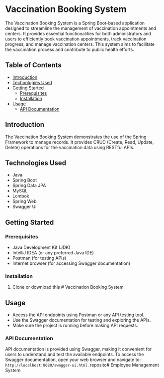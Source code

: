 # Vaccination Booking System

The Vaccination Booking System is a Spring Boot-based application designed to streamline the management of vaccination appointments and centers. It provides essential functionalities for both administrators and users to efficiently book vaccination appointments, track vaccination progress, and manage vaccination centers. This system aims to facilitate the vaccination process and contribute to public health efforts.

## Table of Contents

- [Introduction](#introduction)
- [Technologies Used](#technologies-used)
- [Getting Started](#getting-started)
  - [Prerequisites](#prerequisites)
  - [Installation](#installation)
- [Usage](#usage)
  - [API Documentation](#api-documentation)

## Introduction

The Vaccination Booking System demonstrates the use of the Spring Framework to manage records. It provides CRUD (Create, Read, Update, Delete) operations for the vaccination data using RESTful APIs.

## Technologies Used

- Java
- Spring Boot
- Spring Data JPA
- MySQL
- Lombok
- Spring Web
- Swagger UI

## Getting Started

### Prerequisites

- Java Development Kit (JDK)
- IntelliJ IDEA (or any preferred Java IDE)
- Postman (for testing APIs)
- Internet browser (for accessing Swagger documentation)

### Installation

1. Clone or download this # Vaccination Booking System

## Usage

- Access the API endpoints using Postman or any API testing tool.
- Use the Swagger documentation for testing and exploring the APIs.
- Make sure the project is running before making API requests.

### API Documentation

API documentation is provided using Swagger, making it convenient for users to understand and test the available endpoints. To access the Swagger documentation, open your web browser and navigate to: `http://localhost:8080/swagger-ui.html`.
reposito# Employee Management System

 
